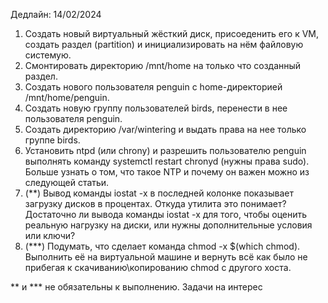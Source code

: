 Дедлайн: 14/02/2024

1. Создать новый виртуальный жёсткий диск, присоеденить его к VM, создать раздел (partition) и инициализировать на нём файловую системую.
2. Смонтировать директорию /mnt/home на только что созданный раздел.
3. Создать нового пользователя penguin с home-директорией /mnt/home/penguin.
4. Создать новую группу пользователей birds, перенести в нее пользователя penguin.
5. Cоздать директорию /var/wintering и выдать права на нее только группе birds.
6. Установить ntpd (или chrony) и разрешить пользователю penguin выполнять команду systemctl restart chronyd (нужны права sudo). Больше узнать о том, что такое NTP и почему он важен можно из следующей статьи.
7. (**) Вывод команды iostat -x в последней колонке показывает загрузку дисков в процентах. Откуда утилита это понимает?
Достаточно ли вывода команды iostat -x для того, чтобы оценить реальную нагрузку на диски, или нужны дополнительные условия или ключи?
8. (***) Подумать, что сделает команда chmod -x $(which chmod). Выполнить её на виртуальной машине и вернуть всё как было не прибегая к скачиванию\копированию chmod с другого хоста.

** и *** не обязательны к выполнению. Задачи на интерес
